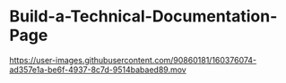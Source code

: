 # Build-a-Technical-Documentation-Page



https://user-images.githubusercontent.com/90860181/160376074-ad357e1a-be6f-4937-8c7d-9514babaed89.mov

